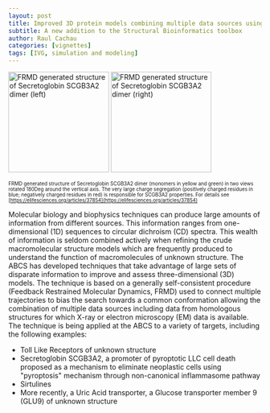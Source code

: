 ```yaml
---
layout: post
title: Improved 3D protein models combining multiple data sources using Feedback Restrained Molecular Dynamics
subtitle: A new addition to the Structural Bioinformatics toolbox
author: Raul Cachau
categories: [vignettes]
tags: [IVG, simulation and modeling]
---
```


<img src="{{ site.baseurl }}/images/assets/FRMD_Left.jpg" alt="FRMD generated structure of Secretoglobin SCGB3A2 dimer (left)" width="200"/>
<img src="{{ site.baseurl }}/images/assets/FRMD_Right.jpg" alt="FRMD generated structure of Secretoglobin SCGB3A2 dimer (right)" width="200"/>

<sup><sub>FRMD generated structure of Secretoglobin SCGB3A2 dimer (monomers in yellow and green) in two views rotated 180Deg around the vertical axis. The very large charge segregation (positively charged residues in blue; negatively charged residues in red) is responsible for SCGB3A2 properties. For details see [https://elifesciences.org/articles/37854](https://elifesciences.org/articles/37854) </sub></sup>

Molecular biology and biophysics techniques can produce large amounts of information from different sources. This information ranges from one-dimensional (1D) sequences to circular dichroism (CD) spectra. This wealth of information is seldom combined actively when refining the crude macromolecular structure models which are frequently produced to understand the function of macromolecules of unknown structure. The ABCS has developed techniques that take advantage of large sets of disparate information to improve and assess three-dimensional (3D) models. The technique is based on a generally self-consistent procedure (Feedback Restrained Molecular Dynamics, FRMD) used to connect multiple trajectories to bias the search towards a common conformation allowing the combination of multiple data sources including data from homologous structures for which X-ray or electron microscopy (EM) data is available. The technique is being applied at the ABCS to a variety of targets, including the following examples:

* Toll Like Receptors of unknown structure
* Secretoglobin SCGB3A2, a promoter of pyroptotic LLC cell death proposed as a mechanism to eliminate neoplastic cells using "pyroptosis" mechanism through non-canonical inflammasome pathway
* Sirtulines
* More recently, a Uric Acid transporter, a Glucose transporter member 9 (GLU9) of unknown structure
